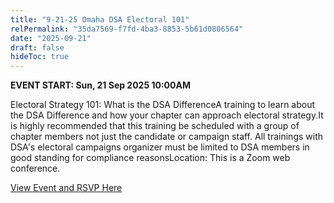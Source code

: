 ```yaml
---
title: "9-21-25 Omaha DSA Electoral 101"
relPermalink: "35da7569-f7fd-4ba3-8853-5b61d0806564"
date: "2025-09-21"
draft: false
hideToc: true
---
```



**EVENT START: Sun, 21 Sep 2025 10:00AM**

Electoral Strategy 101: What is the DSA DifferenceA training to learn about the DSA Difference and how your chapter can approach electoral strategy.It is highly recommended that this training be scheduled with a group of chapter members not just the candidate or campaign staff. All trainings with DSA's electoral campaigns organizer must be limited to DSA members in good standing for compliance reasonsLocation: This is a Zoom web conference.

[View Event and RSVP Here](https://actionnetwork.org/events/9-21-25-omaha-dsa-electoral-101)
